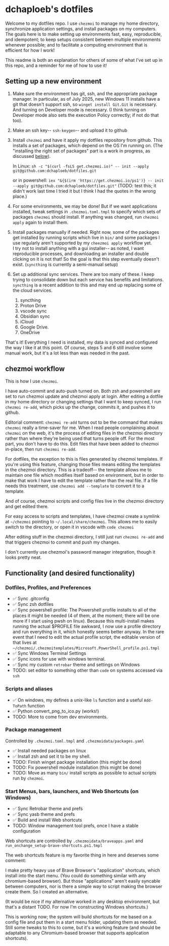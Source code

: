 # dchaploeb's dotfiles

Welcome to my dotfiles repo.  I use `chezmoi` to manage my home directory,
synchronize application settings, and install packages on my computers.
The goals here is to make setting up environments fast, easy, reproducible,
and idempotent; to keep setups consistent between multiple environments
whenever possible; and to facilitate a computing environment that is
efficient for how I work!

This readme is both an explanation for others of some of what I've set up in
this repo, and a reminder for me of how to use it!

## Setting up a new environment

  1. Make sure the environment has git, ssh, and the appropriate package
     manager.  In particular, as of July 2025, new Windows 11 installs have
     a git that doesn't support ssh, so `winget install Git.Git` is
     necessary.  And turning on Developer mode is necessary.  (I think
     turning on Developer mode also sets the execution Policy correctly; if not
     do that too).

  3. Make an ssh key-- `ssh-keygen`-- and upload it to github

  4. Install `chezmoi` and have it apply my dotfiles repository from github.
     This installs a set of packages, which depend on the OS I'm running on.
     (The "installing the right set of packages" part is a work in progress,
     as discussed [below](#package-management)).

     In Linux:
     `sh -c "$(curl -fsLS get.chezmoi.io)" -- init --apply git@github.com:dchaploeb/dotfiles.git`

     or in powershell:
     `iex "&{$(irm 'https://get.chezmoi.io/ps1')} -- init --apply git@github.com:dchaploeb/dotfiles.git"`
     (TODO: test this; it didn't work last time I tried it but I think I had
     the quotes in the wrong place.)

  5. For some environments, we may be done!  But if we want applications
     installed, tweak settings in `.chezmoi.toml.tmpl` to specify which
     sets of packages `chezmoi` should install.  If anything was changed,
     run `chezmoi apply` again to install them.

  6. Install packages manually if needed.  Right now, some of the packages get
     installed by running scripts which live in `bin/` and some packages I use
     regularly aren't supported by my `cheezmoi apply` workflow yet.  
     I try not to install anything with a gui installer-- as noted,
     I want reproducible processes, and downloading an installer and double
     clicking on it is not that!  So the goal is that this step eventually
     doesn't exist.  (`syncthing` is currently a semi-manual setup)

  7. Set up additional sync services.  There are too many of these.  I keep
     trying to consolidate down but each service has benefits and limitations.
     `syncthing` is a recent addition to this and may end up replacing some of
     the cloud services.
     1. syncthing
     2. Proton Drive
     3. vscode sync
     4. Obsidian sync
     5. iCloud
     6. Google Drive.
     7. OneDrive

That's it!  Everything I need is installed, my data is synced and configured
the way I like it at this point.  Of course, steps 5 and 6 still involve some
manual work, but it's a lot less than was needed in the past.

## chezmoi workflow

This is how I use `chezmoi`.

I have auto-commit and auto-push turned on.  Both zsh and powershell are
set to run chezmoi update and chezmoi apply at login.  After editing a dotfile
in my home directory or changing settings that I want to keep synced, I run
`chezmoi re-add`, which picks up the change, commits it, and pushes it to
github.

Editorial comment: `chezmoi re-add` turns out to be the command that makes
`chezmoi` really a time-saver for me.  When I read people complaining about
`chezmoi` on the web, it's the process of editing files in the chezmoi
directory rather than where they're being used that turns people off.  For the
most part, you don't have to do this.  Edit files that have been added to
chezmoi in-place, then run `chezmoi re-add`.

For dotfiles, the exception to this is files generated by chezmoi templates.
If you're using this feature, changing those files means editing the
templates in the chezmoi directory.  This is a tradeoff-- the template allows
me to maintain one file which modifies itself based on environment, but in
order to make  that work I have to edit the template rather than the real
file.  If a file needs this treatment, use `chezmoi add --template` to convert
it to a template.

And of course, chezmoi scripts and config files live in the chezmoi
directory and get edited there.

For easy access to scripts and templates, I have chezmoi create a symlink at
`~/chezmoi` pointing to `~/.local/share/chezmoi`.  This allows me to easily
switch to the directory, or open it in vscode with `code chezmoi`

After editing stuff in the chezmoi directory, I still just run `chezmoi re-add`
and that triggers chezmoi to commit and push my changes.

I don't currently use chezmoi's password manager integration, though it looks
pretty neat.

## Functionality (and desired functionality)

### Dotfiles, Profiles, and Preferences

- ✅ Sync .gitconfig
- ✅ Sync zsh dotfiles
- ✅ Sync powershell profile:  The Powershell profile installs to all of
      the places it might be needed (4 of them, at the moment; there will be
      one more if I start using pwsh on linux).  Because this multi-install
      makes running the actual $PROFILE file awkward, I now use a profile
      directory and run everything in it, which honestly seems better anyway.
      In the rare event that I need to edit the actual profile script, the
      editable version of that lives at
      `~/chezmoi/.chezmoitemplates/Microsoft.PowerShell_profile.ps1.tmpl`
- ✅ Sync Windows Terminal Settings
- ✅ Sync icons for use with windows terminal.
- ✅ Sync my custom `retrobar` theme and settings on Windows
- TODO: set editor to something other than `code` on systems accessed via
   `ssh`

### Scripts and aliases

- ✅ On windows, my defines a unix-like `ls` function and a useful
   `Add-ToPath` function
- ✅ Python convert_png_to_ico.py (works!)
- TODO: More to come from dev environments.

### Package management

Controlled by `.chezmoi.toml.tmpl` and `.chezmoidata/packages.yaml`

- ✅ Install needed packages on linux
- ✅ Install zsh and set it to be my shell.
- TODO: Finish winget package installation (this might be done)
- TODO: Fix powershell module installation (this might be done)
- TODO: Move as many `bin/` install scripts as possible to actual scripts run
    by `chezmoi`.

### Start Menus, bars, launchers, and Web Shortcuts (on Windows)

- ✅ Sync Retrobar theme and prefs
- ✅ Sync yasb theme and prefs
- ✅ Build and install Web shortcuts
- TODO: Window management tool prefs, once I have a stable configuration

Web shortcuts are controlled by `.chezmoidata/braveapps.yaml` and
`run_onchange_setup-brave-shortcuts.ps1.tmpl`

The web shortcuts feature is my favorite thing in here and deserves some
comment:

I make pretty heavy use of Brave Browser's "application" shortcuts, which
install into the start menu.  (You could do something similar with any
chromium-based browser).  But those "applications" aren't easily syncable
between computers, nor is there a simple way to script making the browser
create them.  So I created an alternative.

(It would be nice if my alternative worked in any desktop environment, but
that's a distant TODO.  For now I'm constructing Windows shortcuts.)

This is working now; the system will build shortcuts for me based on a config
file and put them in a start menu folder, updating them as needed.  Still some
tweaks to this to come, but it's a working feature (and should be adaptable to
any Chromium-based browser that supports application shortcuts).
